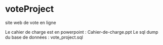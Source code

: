 # voteProject
site web de vote en ligne

Le cahier de charge est en powerpoint : Cahier-de-charge.ppt
Le sql dump du base de données : vote_project.sql
